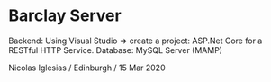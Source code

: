 # Barclay Server

Backend: Using Visual Studio => create a project: ASP.Net Core for a RESTful HTTP Service.
Database: MySQL Server (MAMP)


Nicolas Iglesias / Edinburgh / 15 Mar 2020
